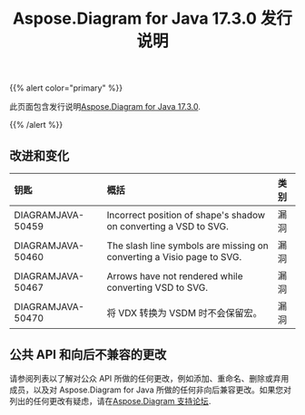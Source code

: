 ﻿---
title: Aspose.Diagram for Java 17.3.0 发行说明
type: docs
weight: 100
url: /zh/java/aspose-diagram-for-java-17-3-0-release-notes/
---
{{% alert color="primary" %}} 

此页面包含发行说明[Aspose.Diagram for Java 17.3.0](https://docs.aspose.com/diagram/java/aspose-diagram-for-java-17-3-0-release-notes/).

{{% /alert %}} 
## **改进和变化**

|**钥匙**|**概括**|**类别**|
|:- |:- |:- |
|DIAGRAMJAVA-50459|Incorrect position of shape's shadow on converting a VSD to SVG.|漏洞|
|DIAGRAMJAVA-50460|The slash line symbols are missing on converting a Visio page to SVG.|漏洞|
|DIAGRAMJAVA-50467|Arrows have not rendered while converting VSD to SVG.|漏洞|
|DIAGRAMJAVA-50470|将 VDX 转换为 VSDM 时不会保留宏。|漏洞|
## **公共 API 和向后不兼容的更改**
请参阅列表以了解对公众 API 所做的任何更改，例如添加、重命名、删除或弃用成员，以及对 Aspose.Diagram for Java 所做的任何非向后兼容更改。如果您对列出的任何更改有疑虑，请在[Aspose.Diagram 支持论坛](https://forum.aspose.com/c/diagram/17).
